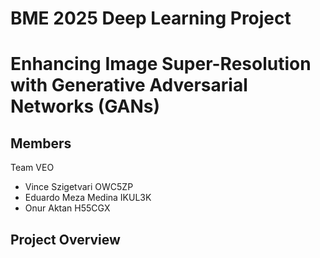 # BME 2025 Deep Learning Project
# Enhancing Image Super-Resolution with Generative Adversarial Networks (GANs)

## Members
Team VEO
- Vince Szigetvari OWC5ZP
- Eduardo Meza Medina IKUL3K
- Onur Aktan H55CGX

## Project Overview